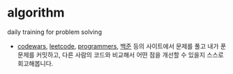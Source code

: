 # algorithm
daily training for problem solving

- [codewars](https://www.codewars.com), [leetcode](https://leetcode.com), [programmers](https://school.programmers.co.kr/learn/challenges), [백준](https://www.acmicpc.net) 
등의 사이트에서 문제를 풀고 내가 푼 문제를 커밋하고, 다른 사람의 코드와 비교해서 어떤 점을 개선할 수 있을지 스스로 회고해봅니다. 
